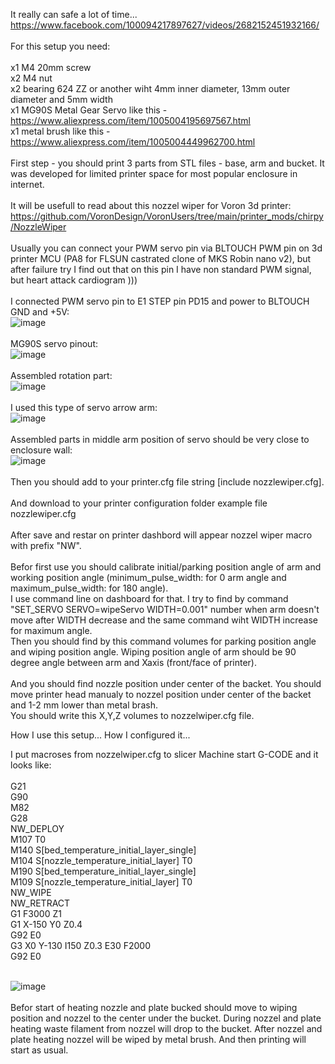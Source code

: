 It really can safe a lot of time...</br>
https://www.facebook.com/100094217897627/videos/2682152451932166/ </br>
</br>
For this setup you need:</br>
</br>
x1 M4 20mm screw </br>
x2 M4 nut</br>
x2 bearing 624 ZZ or another wiht 4mm inner diameter, 13mm outer diameter and 5mm width</br>
x1 MG90S Metal Gear Servo like this - https://www.aliexpress.com/item/1005004195697567.html</br>
x1 metal brush like this - https://www.aliexpress.com/item/1005004449962700.html</br>
</br>
First step - you should print 3 parts from STL files - base, arm and bucket. It was developed for limited printer space for most popular enclosure in internet.</br>
</br>
It will be usefull to read about this nozzel wiper for Voron 3d printer: https://github.com/VoronDesign/VoronUsers/tree/main/printer_mods/chirpy/NozzleWiper</br>
</br>
Usually you can connect your PWM servo pin via BLTOUCH PWM pin on 3d printer MCU (PA8 for FLSUN castrated clone of MKS Robin nano v2), but after failure try I find 
out that on this pin I have non standard PWM signal, but heart attack cardiogram )))</br>
</br>
I connected PWM servo pin to E1 STEP pin PD15 and power to BLTOUCH GND and +5V:</br>
![image](https://github.com/ViktorDiy/FLSUN-V400-nozzle-wipe/assets/147925158/a32e8b0b-0394-4e7f-bca7-0ee199edee72)</br>
</br>
MG90S servo pinout:</br>
![image](https://github.com/ViktorDiy/FLSUN-V400-nozzle-wipe/assets/147925158/5bb4ba07-d599-49fb-af3d-2f71cc971184)</br>
</br>
Assembled rotation part:</br>
![image](https://github.com/ViktorDiy/FLSUN-V400-nozzle-wipe/assets/147925158/1b627ad5-fa38-441a-a3de-f6b337808114)</br>
</br>
I used this type of servo arrow arm:</br>
![image](https://github.com/ViktorDiy/FLSUN-V400-nozzle-wipe/assets/147925158/b05194e9-f32c-494f-8739-ed448f7d2972)</br>
</br>
Assembled parts in middle arm position of servo should be very close to enclosure wall:</br>
![image](https://github.com/ViktorDiy/FLSUN-V400-nozzle-wipe/assets/147925158/7e75890f-0aca-4b11-99e7-11304e907240)</br>
</br>
Then you should add to your printer.cfg file string [include nozzlewiper.cfg].</br>
</br>
And download to your printer configuration folder example file nozzlewiper.cfg</br>
</br>
After save and restar on printer dashbord will appear nozzel wiper macro with prefix "NW".</br>
</br>
Befor first use you should calibrate initial/parking position angle of arm and working position angle (minimum_pulse_width: for 0 arm angle and maximum_pulse_width: for
180 angle).</br>
I use command line on dashboard for that. I try to find by command "SET_SERVO SERVO=wipeServo WIDTH=0.001" number when arm doesn't move after WIDTH decrease and the same
command wiht WIDTH increase for maximum angle.</br>
Then you should find by this command volumes for parking position angle and wiping position angle. Wiping position angle of arm should be 90 degree angle between arm
and Xaxis (front/face of printer).</br>
</br>
And you should find nozzle position under center of the backet. You should move printer head manualy to nozzel position under center of the backet and 1-2 mm lower
than metal brash.</br>
You should write this X,Y,Z volumes to nozzelwiper.cfg file.</br>

How I use this setup... How I configured it...

I put macroses from nozzelwiper.cfg to slicer Machine start G-CODE and it looks like:</br>
</br>
G21</br>
G90</br>
M82</br>
G28</br>
NW_DEPLOY</br>
M107 T0</br>
M140 S[bed_temperature_initial_layer_single]</br>
M104 S[nozzle_temperature_initial_layer] T0</br>
M190 S[bed_temperature_initial_layer_single]</br>
M109 S[nozzle_temperature_initial_layer] T0</br>
NW_WIPE</br>
NW_RETRACT</br>
G1 F3000 Z1</br>
G1 X-150 Y0 Z0.4</br>
G92 E0</br>
G3 X0 Y-130 I150 Z0.3 E30 F2000</br>
G92 E0</br>
</br>

![image](https://github.com/ViktorDiy/FLSUN-V400-nozzle-wipe/assets/147925158/1a70a169-4a22-4097-bb0b-95009762da92)</br>
</br>
Befor start of heating nozzle and plate bucked should move to wiping position and nozzel to the center under the bucket. During nozzel and plate heating waste filament from nozzel will drop to the bucket. After nozzel and plate heating nozzel will be wiped by metal brush. And then printing will start as usual.
